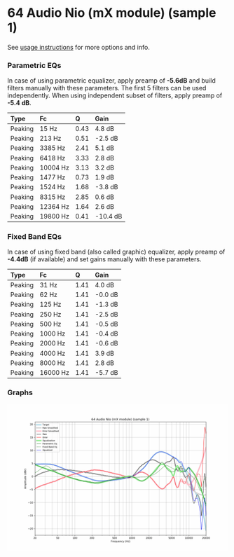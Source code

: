 # 64 Audio Nio (mX module) (sample 1)
See [usage instructions](https://github.com/jaakkopasanen/AutoEq#usage) for more options and info.

### Parametric EQs
In case of using parametric equalizer, apply preamp of **-5.6dB** and build filters manually
with these parameters. The first 5 filters can be used independently.
When using independent subset of filters, apply preamp of **-5.4 dB**.

| Type    | Fc       |    Q | Gain     |
|:--------|:---------|:-----|:---------|
| Peaking | 15 Hz    | 0.43 | 4.8 dB   |
| Peaking | 213 Hz   | 0.51 | -2.5 dB  |
| Peaking | 3385 Hz  | 2.41 | 5.1 dB   |
| Peaking | 6418 Hz  | 3.33 | 2.8 dB   |
| Peaking | 10004 Hz | 3.13 | 3.2 dB   |
| Peaking | 1477 Hz  | 0.73 | 1.9 dB   |
| Peaking | 1524 Hz  | 1.68 | -3.8 dB  |
| Peaking | 8315 Hz  | 2.85 | 0.6 dB   |
| Peaking | 12364 Hz | 1.64 | 2.6 dB   |
| Peaking | 19800 Hz | 0.41 | -10.4 dB |

### Fixed Band EQs
In case of using fixed band (also called graphic) equalizer, apply preamp of **-4.4dB**
(if available) and set gains manually with these parameters.

| Type    | Fc       |    Q | Gain    |
|:--------|:---------|:-----|:--------|
| Peaking | 31 Hz    | 1.41 | 4.0 dB  |
| Peaking | 62 Hz    | 1.41 | -0.0 dB |
| Peaking | 125 Hz   | 1.41 | -1.3 dB |
| Peaking | 250 Hz   | 1.41 | -2.5 dB |
| Peaking | 500 Hz   | 1.41 | -0.5 dB |
| Peaking | 1000 Hz  | 1.41 | -0.4 dB |
| Peaking | 2000 Hz  | 1.41 | -0.6 dB |
| Peaking | 4000 Hz  | 1.41 | 3.9 dB  |
| Peaking | 8000 Hz  | 1.41 | 2.8 dB  |
| Peaking | 16000 Hz | 1.41 | -5.7 dB |

### Graphs
![](./64%20Audio%20Nio%20(mX%20module)%20(sample%201).png)